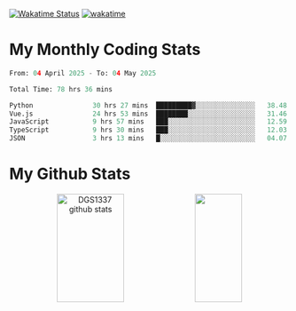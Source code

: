 [![Wakatime Status](https://github.com/noopurphalak/noopurphalak/workflows/wakatime-status-update/badge.svg)](https://github.com/noopurphalak/noopurphalak/actions/workflows/main.yml)
[![wakatime](https://wakatime.com/badge/user/80ace140-ef40-4fdd-b8ed-f3be3d2e1aea.svg)](https://wakatime.com/@80ace140-ef40-4fdd-b8ed-f3be3d2e1aea)

# My Monthly Coding Stats

<!--START_SECTION:waka-->

```python
From: 04 April 2025 - To: 04 May 2025

Total Time: 78 hrs 36 mins

Python               30 hrs 27 mins  █████████▓░░░░░░░░░░░░░░░   38.48 %
Vue.js               24 hrs 53 mins  ████████░░░░░░░░░░░░░░░░░   31.46 %
JavaScript           9 hrs 57 mins   ███░░░░░░░░░░░░░░░░░░░░░░   12.59 %
TypeScript           9 hrs 30 mins   ███░░░░░░░░░░░░░░░░░░░░░░   12.03 %
JSON                 3 hrs 13 mins   █░░░░░░░░░░░░░░░░░░░░░░░░   04.07 %
```

<!--END_SECTION:waka-->

# My Github Stats
<div style="text-align: center;">
  <img width="49%" height="195px" src="https://github-readme-stats-sigma-five.vercel.app/api?username=noopurphalak&show_icons=true&count_private=true&hide_border=true&title_color=00FFFF&icon_color=00FFFF&text_color=00FFFF&bg_color=0d1117" alt="DGS1337 github stats" />
  <img width="41%" height="195px" src="https://github-readme-stats-sigma-five.vercel.app/api/top-langs/?username=noopurphalak&layout=compact&hide_border=true&title_color=00FFFF&text_color=00FFFF&bg_color=0d1117" />
</div>
